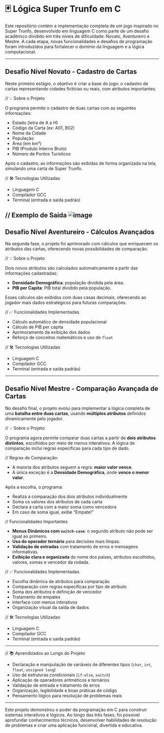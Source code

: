 # 🃏 Lógica Super Trunfo em C

Este repositório contém a implementação completa de um jogo inspirado no Super Trunfo, desenvolvido em linguagem C como parte de um desafio acadêmico dividido em três níveis de dificuldade: Novato, Aventureiro e Mestre. A cada etapa, novas funcionalidades e desafios de programação foram introduzidos para fortalecer o domínio da linguagem e a lógica computacional.

---

## Desafio Nível Novato - Cadastro de Cartas

Neste primeiro estágio, o objetivo é criar a base do jogo: o cadastro de cartas representando cidades fictícias ou reais, com atributos importantes.

// 💡 Sobre o Projeto

O programa permite o cadastro de duas cartas com as seguintes informações:

- Estado (letra de A a H)
- Código da Carta (ex: A01, B02)
- Nome da Cidade
- População
- Área (em km²)
- PIB (Produto Interno Bruto)
- Número de Pontos Turísticos

Após o cadastro, as informações são exibidas de forma organizada na tela, simulando uma carta de Super Trunfo.

// 🛠️ Tecnologias Utilizadas

- Linguagem C  
- Compilador GCC  
- Terminal (entrada e saída padrão)

// Exemplo de Saida
![image](https://github.com/user-attachments/assets/f2781ae7-fedf-46b4-8b5b-b50e1925609c)
---

## Desafio Nível Aventureiro - Cálculos Avançados

Na segunda fase, o projeto foi aprimorado com cálculos que enriquecem os atributos das cartas, oferecendo novas possibilidades de comparação.

// 💡 Sobre o Projeto

Dois novos atributos são calculados automaticamente a partir das informações cadastradas:

- **Densidade Demográfica**: população dividida pela área.
- **PIB per Capita**: PIB total dividido pela população.

Esses cálculos são exibidos com duas casas decimais, oferecendo ao jogador mais dados estratégicos para futuras comparações.

// ✅ Funcionalidades Implementadas

- Cálculo automático de densidade populacional
- Cálculo de PIB per capita
- Aprimoramento da exibição dos dados
- Reforço de conceitos matemáticos e uso de `float`

// 🛠️ Tecnologias Utilizadas

- Linguagem C  
- Compilador GCC  
- Terminal (entrada e saída padrão)  

---

## Desafio Nível Mestre - Comparação Avançada de Cartas

No desafio final, o projeto evolui para implementar a lógica completa de uma **batalha entre duas cartas**, usando **múltiplos atributos** definidos dinamicamente pelo jogador.

// 💡 Sobre o Projeto

O programa agora permite comparar duas cartas a partir de **dois atributos distintos**, escolhidos por meio de menus interativos. A lógica de comparação inclui regras específicas para cada tipo de dado.

// Regras de Comparação:

- A maioria dos atributos seguem a regra: **maior valor vence**.
- A única exceção é a **Densidade Demográfica**, onde **vence o menor valor**.

Após a escolha, o programa:

- Realiza a comparação dos dois atributos individualmente
- Soma os valores dos atributos de cada carta
- Declara a carta com a maior soma como vencedora
- Em caso de soma igual, exibe “Empate!”

// Funcionalidades Importantes

- **Menus Dinâmicos com `switch-case`**: o segundo atributo não pode ser igual ao primeiro.
- **Uso do operador ternário** para decisões mais limpas.
- **Validação de entradas** com tratamento de erros e mensagens informativas.
- **Exibição clara e organizada** do nome dos países, atributos escolhidos, valores, somas e vencedor da rodada.

// ✅ Funcionalidades Implementadas

- Escolha dinâmica de atributos para comparação
- Comparação com regras específicas por tipo de atributo
- Soma dos atributos e definição de vencedor
- Tratamento de empates
- Interface com menus interativos
- Organização visual da saída de dados

// 🛠️ Tecnologias Utilizadas

- Linguagem C  
- Compilador GCC  
- Terminal (entrada e saída padrão)  

---

// 📚 Aprendizados ao Longo do Projeto

- Declaração e manipulação de variáveis de diferentes tipos (`char`, `int`, `float`, `unsigned long`)
- Uso de estruturas condicionais (`if-else`, `switch`)
- Aplicação de operadores aritméticos e ternários
- Validação de entrada e tratamento de erros
- Organização, legibilidade e boas práticas de código
- Pensamento lógico para resolução de problemas reais

---

Este projeto demonstrou o poder da programação em C para construir sistemas interativos e lógicos. Ao longo das três fases, foi possível aprofundar conhecimentos técnicos, desenvolver habilidades de resolução de problemas e criar uma aplicação funcional, divertida e educativa.
